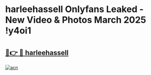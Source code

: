 # harleehassell Onlyfans Leaked - New Video & Photos March 2025 !y4oi1

# <h2><a href="https://9qgesv.iuczelnia.edu.pl?title=harleehassell&ref=y4oi1">🔗👉 🔴 harleehassell</a></h2>

[![acn](https://github.com/user-attachments/assets/0f9c940e-d8b0-45ae-aac7-cd30a18b3e1c)](https://9qgesv.iuczelnia.edu.pl?title=harleehassell&ref=y4oi1)

